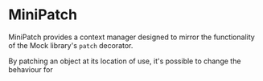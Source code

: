 MiniPatch
==========

MiniPatch provides a context manager designed to mirror the functionality of
the Mock library's `patch` decorator. 

By patching an object at its location of use, it's possible to change the
behaviour for 